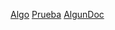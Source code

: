 [Algo](http://algo.com/2/3/)
[Prueba](http://www.midominio.es/doc-nuevo.html)
[AlgunDoc](https://otra-cosa.net/algun-doc.html)